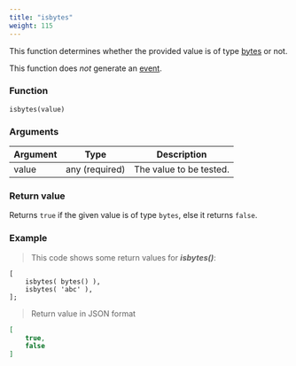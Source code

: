 ```yaml
---
title: "isbytes"
weight: 115
---
```


This function determines whether the provided value is of type [bytes](../../data-types/bytes) or not.

This function does *not* generate an [event](../../overview/events).

### Function

`isbytes(value)`

### Arguments

Argument | Type | Description
-------- | ---- | -----------
value | any (required) | The value to be tested.

### Return value

Returns `true` if the given value is of type `bytes`,  else it returns `false`.

### Example

> This code shows some return values for ***isbytes()***:

```thingsdb,json_response
[
    isbytes( bytes() ),
    isbytes( 'abc' ),
];
```

> Return value in JSON format

```json
[
    true,
    false
]
```
